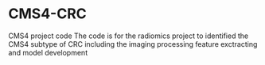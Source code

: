 # CMS4-CRC
CMS4 project code
The code is for the radiomics project to identified the CMS4 subtype of CRC
including the imaging processing 
feature exctracting and
model development
